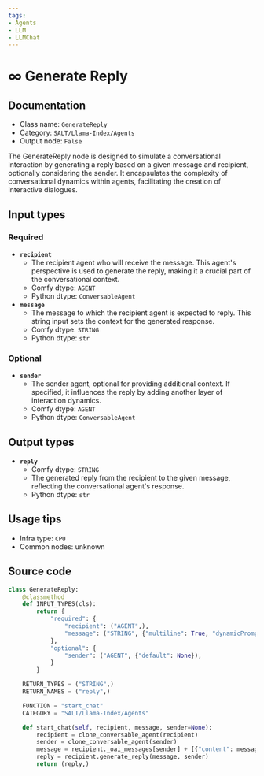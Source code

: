 ```yaml
---
tags:
- Agents
- LLM
- LLMChat
---
```


# ∞ Generate Reply
## Documentation
- Class name: `GenerateReply`
- Category: `SALT/Llama-Index/Agents`
- Output node: `False`

The GenerateReply node is designed to simulate a conversational interaction by generating a reply based on a given message and recipient, optionally considering the sender. It encapsulates the complexity of conversational dynamics within agents, facilitating the creation of interactive dialogues.
## Input types
### Required
- **`recipient`**
    - The recipient agent who will receive the message. This agent's perspective is used to generate the reply, making it a crucial part of the conversational context.
    - Comfy dtype: `AGENT`
    - Python dtype: `ConversableAgent`
- **`message`**
    - The message to which the recipient agent is expected to reply. This string input sets the context for the generated response.
    - Comfy dtype: `STRING`
    - Python dtype: `str`
### Optional
- **`sender`**
    - The sender agent, optional for providing additional context. If specified, it influences the reply by adding another layer of interaction dynamics.
    - Comfy dtype: `AGENT`
    - Python dtype: `ConversableAgent`
## Output types
- **`reply`**
    - Comfy dtype: `STRING`
    - The generated reply from the recipient to the given message, reflecting the conversational agent's response.
    - Python dtype: `str`
## Usage tips
- Infra type: `CPU`
- Common nodes: unknown


## Source code
```python
class GenerateReply:
	@classmethod
	def INPUT_TYPES(cls):
		return {
			"required": {
				"recipient": ("AGENT",),
				"message": ("STRING", {"multiline": True, "dynamicPrompts": False}),
			},
			"optional": {
				"sender": ("AGENT", {"default": None}),
			}
		}

	RETURN_TYPES = ("STRING",)
	RETURN_NAMES = ("reply",)

	FUNCTION = "start_chat"
	CATEGORY = "SALT/Llama-Index/Agents"

	def start_chat(self, recipient, message, sender=None):
		recipient = clone_conversable_agent(recipient)
		sender = clone_conversable_agent(sender)
		message = recipient._oai_messages[sender] + [{"content": message, "role": "user"}]
		reply = recipient.generate_reply(message, sender)
		return (reply,)

```
